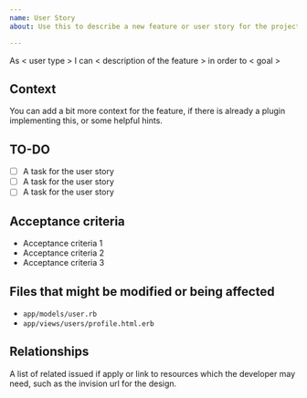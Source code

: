 ```yaml
---
name: User Story
about: Use this to describe a new feature or user story for the project

---
```


As < user type > I can < description of the feature > in order to < goal >

## Context

You can add a bit more context for the feature, if there is already a plugin implementing this, or some helpful hints.

## TO-DO

- [ ] A task for the user story
- [ ] A task for the user story
- [ ] A task for the user story

## Acceptance criteria

- Acceptance criteria 1
- Acceptance criteria 2
- Acceptance criteria 3

## Files that might be modified or being affected

- `app/models/user.rb`
- `app/views/users/profile.html.erb`

## Relationships

A list of related issued if apply or link to resources which the developer may need, such as the invision url for the design.